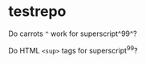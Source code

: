 # testrepo

Do carrots `^` work for superscript^99^?

Do HTML `<sup>` tags for superscript<sup>99</sup>?
